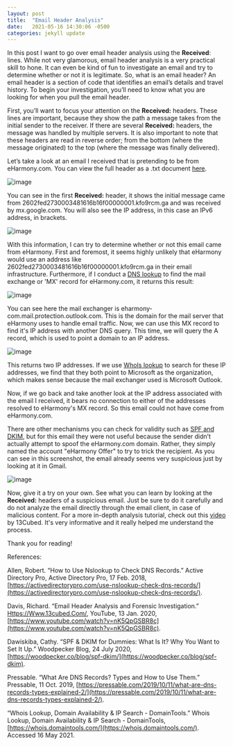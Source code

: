 ```yaml
---
layout: post
title:  "Email Header Analysis"
date:   2021-05-16 14:30:06 -0500
categories: jekyll update
---
```

In this post I want to go over email header analysis using the **Received**: lines. While not very glamorous, email header analysis is a very practical skill to hone. It can even be kind of fun to investigate an email and try to determine whether or not it is legitimate. So, what is an email header? An email header is a section of code that identifies an email’s details and travel history. To begin your investigation, you’ll need to know what you are looking for when you pull the email header. 

First, you’ll want to focus your attention on the **Received:** headers. These lines are important, because they show the path a message takes from the initial sender to the receiver. If there are several **Received:** headers, the message was handled by multiple servers. It is also important to note that these headers are read in reverse order; from the bottom (where the message originated) to the top (where the message was finally delivered). 

Let’s take a look at an email I received that is pretending to be from eHarmony.com. You can view the full header as a .txt document [here](https://raw.githubusercontent.com/Robinscyberblog/robinscyberblog.github.io/master/Untitled%20document.txt). 

![image](https://user-images.githubusercontent.com/84248865/120083986-37459f80-c092-11eb-8505-f3219c69ee77.png)

You can see in the first **Received:** header, it shows the initial message came from 2602fed2730003481616b16f00000001.kfo9rcm.ga and was received by mx.google.com. You will also see the IP address, in this case an IPv6 address, in brackets. 

![image](https://user-images.githubusercontent.com/84248865/120119554-f3b86780-c15d-11eb-8252-6ff6452526c8.png)

With this information, I can try to determine whether or not this email came from eHarmony. First and foremost, it seems highly unlikely that eHarmony would use an address like 2602fed2730003481616b16f00000001.kfo9rcm.ga in their email infrastructure. Furthermore, if I conduct a [DNS lookup](https://activedirectorypro.com/use-nslookup-check-dns-records/) to find the mail exchange or 'MX' record for eHarmony.com, it returns this result:

![image](https://user-images.githubusercontent.com/84248865/120116647-c3b59800-c14e-11eb-90c3-c2c0b34902d5.png)

You can see here the mail exchanger is eharmony-com.mail.protection.outlook.com. This is the domain for the mail server that eHarmony uses to handle email traffic. Now, we can use this MX record to find it's IP address with another DNS query. This time, we will query the A record, which is used to point a domain to an IP address. 

![image](https://user-images.githubusercontent.com/84248865/120117130-5820fa00-c151-11eb-98f3-292420b07641.png)

This returns two IP addresses. If we use [WhoIs lookup](https://whois.domaintools.com/) to search for these IP addresses, we find that they both point to Microsoft as the organization, which makes sense because the mail exchanger used is Microsoft Outlook. 

Now, if we go back and take another look at the IP address associated with the email I received, it bears no connection to either of the addresses resolved to eHarmony's MX record. So this email could not have come from eHarmony.com.

There are other mechanisms you can check for validity such as [SPF and DKIM](https://woodpecker.co/blog/spf-dkim/), but for this email they were not useful because the sender didn’t actually attempt to spoof the eHarmony.com domain. Rather, they simply named the account "eHarmony Offer" to try to trick the recipient. As you can see in this screenshot, the email already seems very suspicious just by looking at it in Gmail. 

![image](https://user-images.githubusercontent.com/84248865/120082735-34df4780-c08a-11eb-9cfc-9b57a7bf3748.png)

Now, give it a try on your own. See what you can learn by looking at the **Received:** headers of a suspicious email. Just be sure to do it carefully and do not analyze the email directly through the email client, in case of malicious content. For a more in-depth analysis tutorial, check out this [video](https://www.youtube.com/watch?v=nK5QpGSBR8c) by 13Cubed. It's very informative and it really helped me understand the process.

Thank you for reading!

References:

Allen, Robert. “How to Use Nslookup to Check DNS Records.” Active Directory Pro, Active Directory Pro, 17 Feb. 2018, [https://activedirectorypro.com/use-nslookup-check-dns-records/](https://activedirectorypro.com/use-nslookup-check-dns-records/).

Davis, Richard. “Email Header Analysis and Forensic Investigation.” [Https://Www.13cubed.Com/](Https://Www.13cubed.Com/), YouTube, 13 Jan. 2020, [https://www.youtube.com/watch?v=nK5QpGSBR8c](https://www.youtube.com/watch?v=nK5QpGSBR8c).

Dawiskiba, Cathy. “SPF & DKIM for Dummies: What Is It? Why You Want to Set It Up.” Woodpecker Blog, 24 July 2020, [https://woodpecker.co/blog/spf-dkim/](https://woodpecker.co/blog/spf-dkim).

Pressable. “What Are DNS Records? Types and How to Use Them.” Pressable, 11 Oct. 2019, [https://pressable.com/2019/10/11/what-are-dns-records-types-explained-2/](https://pressable.com/2019/10/11/what-are-dns-records-types-explained-2/).

“Whois Lookup, Domain Availability & IP Search - DomainTools.” Whois Lookup, Domain Availability & IP Search - DomainTools, [https://whois.domaintools.com/](https://whois.domaintools.com/). Accessed 16 May 2021.

